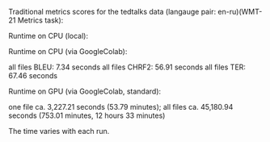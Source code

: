 Traditional metrics scores for the tedtalks data (langauge pair: en-ru)(WMT-21 Metrics task):

Runtime on CPU (local):

Runtime on CPU (via GoogleColab):

all files BLEU: 7.34 seconds
all files CHRF2: 56.91 seconds
all files TER: 67.46 seconds

Runtime on GPU (via GoogleColab, standard):

one file ca. 3,227.21 seconds (53.79 minutes); all files ca. 45,180.94 seconds (753.01 minutes, 12 hours 33 minutes)

The time varies with each run.
